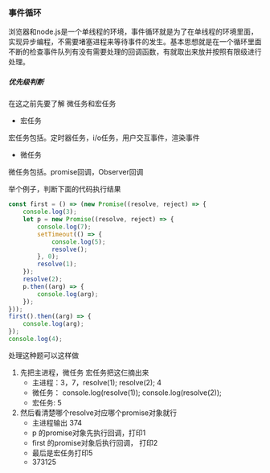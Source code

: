 ### 事件循环

浏览器和node.js是一个单线程的环境，事件循环就是为了在单线程的环境里面，实现异步编程，不需要堵塞进程来等待事件的发生。基本思想就是在一个循环里面不断的检查事件队列有没有需要处理的回调函数，有就取出来放并按照有限级进行处理。

##### 优先级判断

在这之前先要了解 微任务和宏任务

- 宏任务

宏任务包括。定时器任务，i/o任务，用户交互事件，渲染事件

- 微任务

微任务包括。promise回调，Observer回调



举个例子，判断下面的代码执行结果

```javascript
const first = () => (new Promise((resolve, reject) => {
    console.log(3);
    let p = new Promise((resolve, reject) => {
        console.log(7);
        setTimeout(() => {
            console.log(5);
            resolve();
        }, 0);
        resolve(1);
    });
    resolve(2);
    p.then((arg) => {
        console.log(arg);
    });
}));
first().then((arg) => {
    console.log(arg);
});
console.log(4);
```

处理这种题可以这样做

1. 先把主进程，微任务 宏任务把这仨摘出来
   - 主进程：3，7，resolve(1); resolve(2);  4
   - 微任务： console.log(resolve(1));   console.log(resolve(2));
   - 宏任务: 5 
2. 然后看清楚哪个resolve对应哪个promise对象就行
   - 主进程输出 374 
   - p 的promise对象先执行回调，打印1 
   - first 的promise对象后执行回调， 打印2
   - 最后是宏任务打印5 
   - 373125





